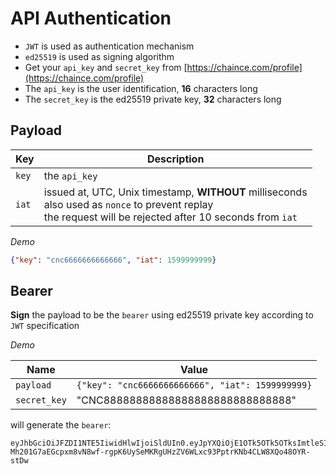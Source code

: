 # API Authentication

* `JWT` is used as authentication mechanism
* `ed25519` is used as signing algorithm
* Get your `api_key` and `secret_key` from [https://chaince.com/profile](https://chaince.com/profile)
* The `api_key` is the user identification, **16** characters long
* The `secret_key` is the ed25519 private key, **32** characters long

## Payload

Key | Description
------------ | ------------
`key` | the `api_key`
`iat` | issued at, UTC, Unix timestamp, **WITHOUT** milliseconds <br /> also used as `nonce` to prevent replay <br /> the request will be rejected after 10 seconds from `iat`

*Demo*

```json
{"key": "cnc6666666666666", "iat": 1599999999}
```

## Bearer

**Sign** the payload to be the `bearer` using ed25519 private key according to `JWT` specification

*Demo*

Name | Value
------------ | ------------
`payload` | `{"key": "cnc6666666666666", "iat": 1599999999}`
`secret_key` | "CNC88888888888888888888888888888"

will generate the `bearer`:

```
eyJhbGciOiJFZDI1NTE5IiwidHlwIjoiSldUIn0.eyJpYXQiOjE1OTk5OTk5OTksImtleSI6ImNuYzY2NjY2NjY2NjY2NjYifQ.RJzhQwRI6g0YZg-Mh201G7aEGcpxm8vN8wf-rgpK6UySeMKRgUHzZV6WLxc93PptrKNb4CLW8XQo48OYR-stDw
```
